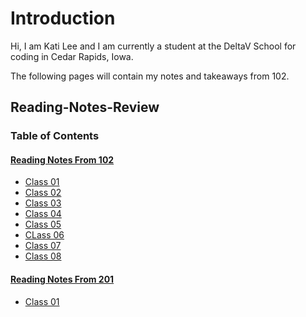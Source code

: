 # Introduction
Hi, I am Kati Lee and I am currently a student at the DeltaV School for coding in Cedar Rapids, Iowa. 

The following pages will contain my notes and takeaways from 102.

## Reading-Notes-Review

### Table of Contents

#### [Reading Notes From 102](coding-102-reading-notes.md/)

- [Class 01](Class-01.md)
- [Class 02](Class-02.md)
- [Class 03](Class-03.md)
- [Class 04](Class-04.md)
- [Class 05](Class-05.md)
- [CLass 06](Class-06.md)
- [Class 07](Class-07.md)
- [Class 08](Class-08.md)

#### [Reading Notes From 201](coding-201-reading-notes.md/)

- [Class 01](Class-01.md)
